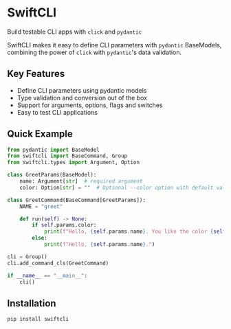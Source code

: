 # SwiftCLI

Build testable CLI apps with `click` and `pydantic`

SwiftCLI makes it easy to define CLI parameters with `pydantic` BaseModels, combining the power of `click` with `pydantic`'s data validation.

## Key Features

- Define CLI parameters using pydantic models
- Type validation and conversion out of the box
- Support for arguments, options, flags and switches
- Easy to test CLI applications

## Quick Example

```python
from pydantic import BaseModel
from swiftcli import BaseCommand, Group
from swiftcli.types import Argument, Option

class GreetParams(BaseModel):
    name: Argument[str]  # required argument
    color: Option[str] = ""  # Optional --color option with default value

class GreetCommand(BaseCommand[GreetParams]):
    NAME = "greet"

    def run(self) -> None:
        if self.params.color:
            print(f"Hello, {self.params.name}. You like the color {self.params.color}.")
        else:
            print(f"Hello, {self.params.name}.")

cli = Group()
cli.add_command_cls(GreetCommand)

if __name__ == "__main__":
    cli()
```

## Installation

```bash
pip install swiftcli
```
